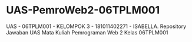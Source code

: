 # UAS-PemroWeb2-06TPLM001
UAS - 06TPLM001 - KELOMPOK 3 - 181011402271 - ISABELLA. Repository Jawaban UAS Mata Kuliah Pemrograman Web 2 Kelas 06TPLM001
